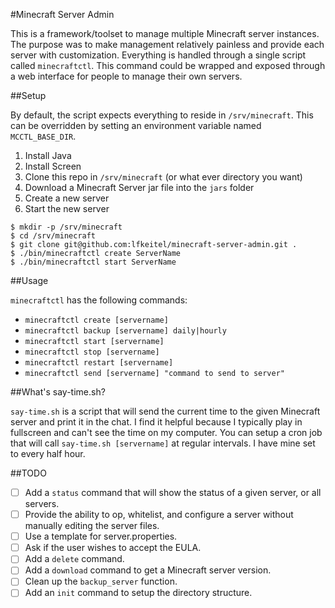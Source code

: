 #Minecraft Server Admin

This is a framework/toolset to manage multiple Minecraft server instances. The purpose was to make management relatively painless and provide each server with customization. Everything is handled through a single script called `minecraftctl`. This command could be wrapped and exposed through a web interface for people to manage their own servers.

##Setup

By default, the script expects everything to reside in `/srv/minecraft`. This can be overridden by setting an environment variable named `MCCTL_BASE_DIR`.

1. Install Java
2. Install Screen
2. Clone this repo in `/srv/minecraft` (or what ever directory you want)
3. Download a Minecraft Server jar file into the `jars` folder
4. Create a new server
5. Start the new server

```
$ mkdir -p /srv/minecraft
$ cd /srv/minecraft
$ git clone git@github.com:lfkeitel/minecraft-server-admin.git .
$ ./bin/minecraftctl create ServerName
$ ./bin/minecraftctl start ServerName
```

##Usage

`minecraftctl` has the following commands:

- `minecraftctl create [servername]`
- `minecraftctl backup [servername] daily|hourly`
- `minecraftctl start [servername]`
- `minecraftctl stop [servername]`
- `minecraftctl restart [servername]`
- `minecraftctl send [servername] "command to send to server"`

##What's say-time.sh?

`say-time.sh` is a script that will send the current time to the given Minecraft server and print it in the chat. I find it helpful because I typically play in fullscreen and can't see the time on my computer. You can setup a cron job that will call `say-time.sh [servername]` at regular intervals. I have mine set to every half hour.

##TODO

- [ ] Add a `status` command that will show the status of a given server, or all servers.
- [ ] Provide the ability to op, whitelist, and configure a server without manually editing the server files.
- [ ] Use a template for server.properties.
- [ ] Ask if the user wishes to accept the EULA.
- [ ] Add a `delete` command.
- [ ] Add a `download` command to get a Minecraft server version.
- [ ] Clean up the `backup_server` function.
- [ ] Add an `init` command to setup the directory structure.
